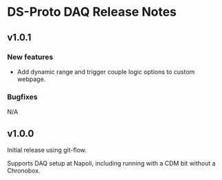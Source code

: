# DS-Proto DAQ Release Notes

## v1.0.1

### New features

* Add dynamic range and trigger couple logic options to custom webpage.

### Bugfixes

N/A


## v1.0.0

Initial release using git-flow.

Supports DAQ setup at Napoli, including running with a CDM bit without a Chronobox.